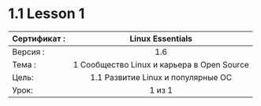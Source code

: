 # 1.1 Lesson 1

| Сертификат :  |Linux Essentials                            |
|:------------- |:------------------------------------------:|
| Версия :      | 1.6                                        |
| Тема :        | 1 Сообщество Linux и карьера в Open Source |
| Цель:         | 1.1 Развитие Linux и популярные ОС         |
| Урок:         | 1 из 1                                     |
